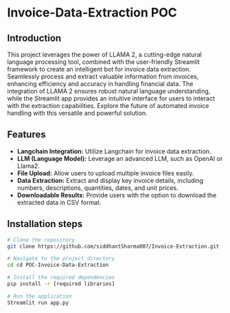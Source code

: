 # Invoice-Data-Extraction POC

## Introduction
This project leverages the power of LLAMA 2, a cutting-edge natural language processing tool, combined with the user-friendly Streamlit framework to create an intelligent bot for invoice data extraction. Seamlessly process and extract valuable information from invoices, enhancing efficiency and accuracy in handling financial data. The integration of LLAMA 2 ensures robust natural language understanding, while the Streamlit app provides an intuitive interface for users to interact with the extraction capabilities. Explore the future of automated invoice handling with this versatile and powerful solution.

## Features

- **Langchain Integration:** Utilize Langchain for invoice data extraction.
- **LLM (Language Model):** Leverage an advanced LLM, such as OpenAI or Llama2.
- **File Upload:** Allow users to upload multiple invoice files easily.
- **Data Extraction:** Extract and display key invoice details, including numbers, descriptions, quantities, dates, and unit prices.
- **Downloadable Results:** Provide users with the option to download the extracted data in CSV format.

## Installation steps

```bash
# Clone the repository
git clone https://github.com/siddhantSharma007/Invoice-Extraction.git

# Navigate to the project directory
cd cd POC-Invoice-Data-Extraction

# Install the required dependencies
pip install -r [required libraries]

# Run the application
Streamlit run app.py

